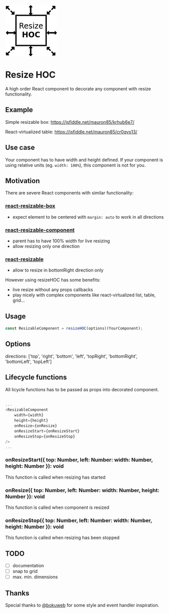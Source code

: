 <img src="resizehoc-logo.png" width="164" height="164" />

# Resize HOC

A high order React component to decorate any component with resize functionality.

## Example

Simple resizable box:
https://jsfiddle.net/mauron85/krhub6e7/

React-virtualized table:
https://jsfiddle.net/mauron85/cr0qvs13/

## Use case

Your component has to have width and height defined. If your component is using relative units (eg. `width: 100%`), this component is not for you.

## Motivation

There are severe React components with similar functionality:

### [react-resizable-box](https://github.com/bokuweb/react-resizable-box)

* expect element to be centered with `margin: auto` to work in all directions

### [react-resizable-component](https://github.com/wongherlung/react-resizable-component)

* parent has to have 100% width for live resizing
* allow resizing only one direction

### [react-resizable](https://github.com/STRML/react-resizable)

* allow to resize in bottomRight direction only

However using resizeHOC has some benefits:

* live resize without any props callbacks
* play nicely with complex components like react-virtualized list, table, grid...

## Usage

``` javascript
const ResizableComponent = resizeHOC(options)(YourComponent);
```

## Options

directions: ['top', 'right', 'bottom', 'left', 'topRight', 'bottomRight', 'bottomLeft', 'topLeft']

## Lifecycle functions

All licycle functions has to be passed as props into decorated component.

``` javascript

...
<ResizableComponent
	width={width}
	height={height}
	onResize={onResize}
	onResizeStart={onResizeStart}
	onResizeStop={onResizeStop}
/>
...
```

### onResizeStart({ top: Number, left: Number: width: Number, height: Number }): void

This function is called when resizing has started

### onResize({ top: Number, left: Number: width: Number, height: Number }): void

This function is called when component is resized

### onResizeStop({ top: Number, left: Number: width: Number, height: Number }): void

This function is called when resizing has been stopped


## TODO

- [ ] documentation
- [ ] snap to grid
- [ ] max. min. dimensions

## Thanks

Special thanks to [@bokuweb](https://github.com/bokuweb) for some style and event handler inspiration.
